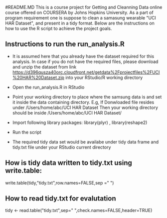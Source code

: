 #README.MD
This is a course project for Getting and Cleanning Data online course offered on COURSERA by Johns Hopkins University. As a part of program requirement one is suppose to clean a samasung wearable "UCI HAR Dataset", and present in a tidy format. Below are the instructions on how to use the R script to achieve the project goals. 

## Instructions to run the run_analysis.R
* It is assumed here that you already have the dataset required for this analysis. In case if you do not have the required files, please download and unzip the dataset from link https://d396qusza40orc.cloudfront.net/getdata%2Fprojectfiles%2FUCI%20HAR%20Dataset.zip into your RStudio/R working directory

* Open the run_analysis.R in RStudio

* Point your working directory to place where the samsung data is and set it inside the data containing directory.
	E.g, If Donwloaded file resides under /Users/home/abc/UCI HAR Dataset
	Then your working directory should be inside /Users/home/abc/UCI HAR Dataset/

* Import following library packages:
	library(plyr)
	, library(reshape2)

* 	Run the script

* The required tidy data set would be availabe under tidy data frame and tidy.txt file under your RStudio current directory	


## How is tidy data written to tidy.txt using write.table:
   write.table(tidy,"tidy.txt",row.names=FALSE,sep =" ")

## How to read tidy.txt for evalutation 
   tidy <- read.table("tidy.txt",sep=" ",check.names=FALSE,header=TRUE)
